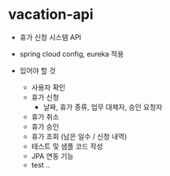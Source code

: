 # vacation-api
- 휴가 신청 시스템 API
- spring cloud config, eureka 적용

- 있어야 할 것
  - 사용자 확인
  - 휴가 신청
    - 날짜, 휴가 종류, 업무 대체자, 승인 요청자 
  - 휴가 취소
  - 휴가 승인
  - 휴가 조회 (남은 일수 / 신청 내역)
  - 테스트 및 샘플 코드 작성 
  - JPA 연동 기능 
  - test ..